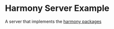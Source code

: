 # Harmony Server Example

A server that implements the [harmony packages](https://github.com/clarityhub/harmony)
